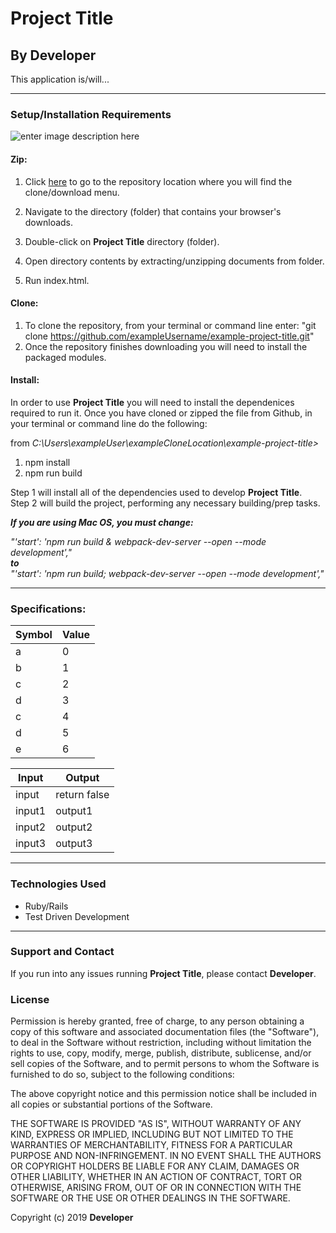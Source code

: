 # Project Title

## By **Developer**

This application is/will...
- - - -
### Setup/Installation Requirements

![enter image description here](https://i.imgur.com/UStodOA.jpg "read")

#### Zip:

1. Click [here](https://github.com/exampleUsername/example-project-title.git) to go to the repository location where you will find the clone/download menu.

 2. Navigate to the directory (folder) that contains your browser's downloads.
 3. Double-click on **Project Title** directory (folder).
 4. Open directory contents by extracting/unzipping documents from folder.
 5. Run index.html.

#### Clone: 

 1. To clone the repository, from your terminal or command line enter: "git clone  https://github.com/exampleUsername/example-project-title.git"
 2. Once the repository finishes downloading you will need to install the packaged modules.

#### Install:
In order to use **Project Title** you will need to install the dependenices required to run it. Once you have cloned or zipped the file from Github, in your terminal or command line do the following: 

from _C:\Users\exampleUser\exampleCloneLocation\example-project-title>_  
1. npm install
2. npm run build

Step 1 will install all of the dependencies used to develop **Project Title**.  
Step 2 will build the project, performing any necessary building/prep tasks.

**_If you are using Mac OS, you must change:_** 

_"'start': 'npm run build & webpack-dev-server --open --mode development',"_  
**_to_**  
_"'start': 'npm run build; webpack-dev-server --open --mode development',"_

- - - -

### Specifications:

|Symbol| Value  |
|---|---|
|a|0|
|b|1|
|c|2|
|d|3|
|c|4|
|d|5|
|e|6|

|Input|Output|
|---|---|
|input|return false|
|input1|output1|
|input2|output2|
|input3|output3|
- - - -

### Technologies Used

 - Ruby/Rails
 - Test Driven Development

- - - -
### Support and Contact

If you run into any issues running **Project Title**, please contact **Developer**.

### License

Permission is hereby granted, free of charge, to any person obtaining a copy of this software and associated documentation files (the "Software"), to deal in the Software without restriction, including without limitation the rights to use, copy, modify, merge, publish, distribute, sublicense, and/or sell copies of the Software, and to permit persons to whom the Software is furnished to do so, subject to the following conditions:

The above copyright notice and this permission notice shall be included in all copies or substantial portions of the Software.

THE SOFTWARE IS PROVIDED "AS IS", WITHOUT WARRANTY OF ANY KIND, EXPRESS OR IMPLIED, INCLUDING BUT NOT LIMITED TO THE WARRANTIES OF MERCHANTABILITY, FITNESS FOR A PARTICULAR PURPOSE AND NON-INFRINGEMENT. IN NO EVENT SHALL THE AUTHORS OR COPYRIGHT HOLDERS BE LIABLE FOR ANY CLAIM, DAMAGES OR OTHER LIABILITY, WHETHER IN AN ACTION OF CONTRACT, TORT OR OTHERWISE, ARISING FROM, OUT OF OR IN CONNECTION WITH THE SOFTWARE OR THE USE OR OTHER DEALINGS IN THE SOFTWARE.

Copyright (c) 2019 **Developer**